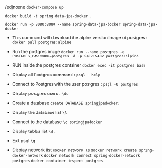 /edjnoene
`docker-compose up`


`docker build -t spring-data-jpa-docker .`

`docker run -p 8080:8080 --name spring-data-jpa-docker spring-data-jpa-docker`

* This command will download the alpine version image of postgres :
`docker pull postgres:alpine`
* Run the postgres image
`docker run --name postgres -e POSTGRES_PASSWORD=postgres -d -p 5432:5432 postgres:alpine`
* RUN inside the postgres container
`docker exec -it postgres bash`
* Display all Postgres command : 
`psql --help`
* Connect to Postgres with the user postgres :
`psql -U postgres`
* Display postgres users :
`\du`
* Create a database 
`create DATABASE springjpadocker;`
* Display the database list
`\l`
* Connect to the database
`\c springjpadocker`
* Display tables list
`\dt`
* Exit psql
`\q`

* Display network list
`docker network ls`
`docker network create spring-docker-network`
`docker network connect spring-docker-network postgres`
`docker container inspect postgres`
